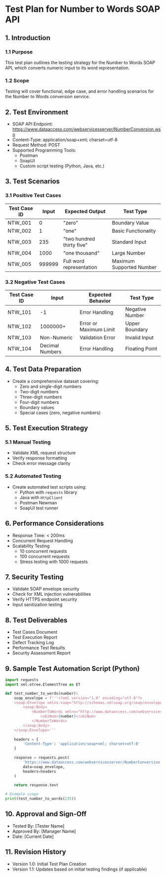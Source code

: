 # Test Plan for Number to Words SOAP API

## 1. Introduction
### 1.1 Purpose
This test plan outlines the testing strategy for the Number to Words SOAP API, which converts numeric input to its word representation.

### 1.2 Scope
Testing will cover functional, edge case, and error handling scenarios for the Number to Words conversion service.

## 2. Test Environment
- SOAP API Endpoint: https://www.dataaccess.com/webservicesserver/NumberConversion.wso
- Content-Type: application/soap+xml; charset=utf-8
- Request Method: POST
- Supported Programming Tools: 
  - Postman
  - SoapUI
  - Custom script testing (Python, Java, etc.)

## 3. Test Scenarios

### 3.1 Positive Test Cases
| Test Case ID | Input | Expected Output | Test Type |
|--------------|-------|-----------------|-----------|
| NTW_001 | 0 | "zero" | Boundary Value |
| NTW_002 | 1 | "one" | Basic Functionality |
| NTW_003 | 235 | "two hundred thirty five" | Standard Input |
| NTW_004 | 1000 | "one thousand" | Large Number |
| NTW_005 | 999999 | Full word representation | Maximum Supported Number |

### 3.2 Negative Test Cases
| Test Case ID | Input | Expected Behavior | Test Type |
|--------------|-------|-------------------|-----------|
| NTW_101 | -1 | Error Handling | Negative Number |
| NTW_102 | 1000000+ | Error or Maximum Limit | Upper Boundary |
| NTW_103 | Non-Numeric | Validation Error | Invalid Input |
| NTW_104 | Decimal Numbers | Error Handling | Floating Point |

## 4. Test Data Preparation
- Create a comprehensive dataset covering:
  - Zero and single-digit numbers
  - Two-digit numbers
  - Three-digit numbers
  - Four-digit numbers
  - Boundary values
  - Special cases (zero, negative numbers)

## 5. Test Execution Strategy

### 5.1 Manual Testing
- Validate XML request structure
- Verify response formatting
- Check error message clarity

### 5.2 Automated Testing
- Create automated test scripts using:
  - Python with `requests` library
  - Java with `HttpClient`
  - Postman Newman
  - SoapUI test runner

## 6. Performance Considerations
- Response Time: < 200ms
- Concurrent Request Handling
- Scalability Testing
  - 10 concurrent requests
  - 100 concurrent requests
  - Stress testing with 1000 requests

## 7. Security Testing
- Validate SOAP envelope security
- Check for XML injection vulnerabilities
- Verify HTTPS endpoint security
- Input sanitization testing

## 8. Test Deliverables
- Test Cases Document
- Test Execution Report
- Defect Tracking Log
- Performance Test Results
- Security Assessment Report

## 9. Sample Test Automation Script (Python)
```python
import requests
import xml.etree.ElementTree as ET

def test_number_to_words(number):
    soap_envelope = f'''<?xml version="1.0" encoding="utf-8"?>
    <soap:Envelope xmlns:soap="http://schemas.xmlsoap.org/soap/envelope/">
        <soap:Body>
            <NumberToWords xmlns="http://www.dataaccess.com/webservicesserver/">
                <ubiNum>{number}</ubiNum>
            </NumberToWords>
        </soap:Body>
    </soap:Envelope>'''
    
    headers = {
        'Content-Type': 'application/soap+xml; charset=utf-8'
    }
    
    response = requests.post(
        'https://www.dataaccess.com/webservicesserver/NumberConversion.wso', 
        data=soap_envelope, 
        headers=headers
    )
    
    return response.text

# Example usage
print(test_number_to_words(235))
```

## 10. Approval and Sign-Off
- Tested By: [Tester Name]
- Approved By: [Manager Name]
- Date: [Current Date]

## 11. Revision History
- Version 1.0: Initial Test Plan Creation
- Version 1.1: Updates based on initial testing findings (if applicable)
